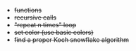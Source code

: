 * ~~functions~~
* ~~recursive calls~~
* ~~"repeat n times" loop~~
* ~~set color (use basic colors)~~
* ~~find a proper Koch snowflake algorithm~~
